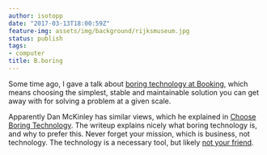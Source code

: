 ```yaml
---
author: isotopp
date: "2017-03-13T18:00:59Z"
feature-img: assets/img/background/rijksmuseum.jpg
status: publish
tags:
- computer
title: B.boring
---
```

Some time ago, I gave a talk about 
[boring technology at Booking](https://www.slideshare.net/mobile/isotopp/boring-dot-com-the-virtues-of-boring-technology),
which means choosing the simplest, stable and maintainable solution you can
get away with for solving a problem at a given scale. 

Apparently Dan McKinley has similar views, which he explained in 
[Choose Boring Technology](http://mcfunley.com/choose-boring-technology). The
writeup explains nicely what boring technology is, and why to prefer this.
Never forget your mission, which is business, not technology. The technology
is a necessary tool, but likely 
[not your friend](https://www.slideshare.net/mobile/isotopp/be-simple-be-boring-be-obvious).
